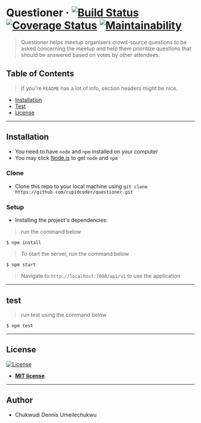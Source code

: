 # Questioner &middot; [![Build Status](https://travis-ci.org/cupidcoder/questioner.svg?branch=develop)](https://travis-ci.org/cupidcoder/questioner) [![Coverage Status](https://coveralls.io/repos/github/cupidcoder/questioner/badge.svg?branch=develop)](https://coveralls.io/github/cupidcoder/questioner?branch=develop) [![Maintainability](https://api.codeclimate.com/v1/badges/d4c093b47b636c5942fc/maintainability)](https://codeclimate.com/github/cupidcoder/questioner/maintainability)


> Questioner helps meetup organisers crowd-source questions to be asked concerning the meetup and help them prioritize questions that should be answered based on votes by other attendees.


## Table of Contents

> If you're `README` has a lot of info, section headers might be nice.

- [Installation](#installation)
- [Test](#test)
- [License](#license)

---


## Installation

- You need to have `node` and `npm` installed on your computer
- You may click [Node.js](https://nodejs.org) to get `node` and `npm`

### Clone

- Clone this repo to your local machine using `git clone https://github.com/cupidcoder/questioner.git`

### Setup

- Installing the project's dependencies:

> run the command below

```shell
$ npm install
```

> To start the server, run the command below

```shell
$ npm start
```

> Navigate to `http://localhost:7000/api/v1` to use the application


---

## test

> run test using the command below

```shell
$ npm test
```


---

## License

[![License](http://img.shields.io/:license-mit-blue.svg?style=flat-square)](http://badges.mit-license.org)

- **[MIT license](http://opensource.org/licenses/mit-license.php)**

---

## Author

* Chukwudi Dennis Umeilechukwu
